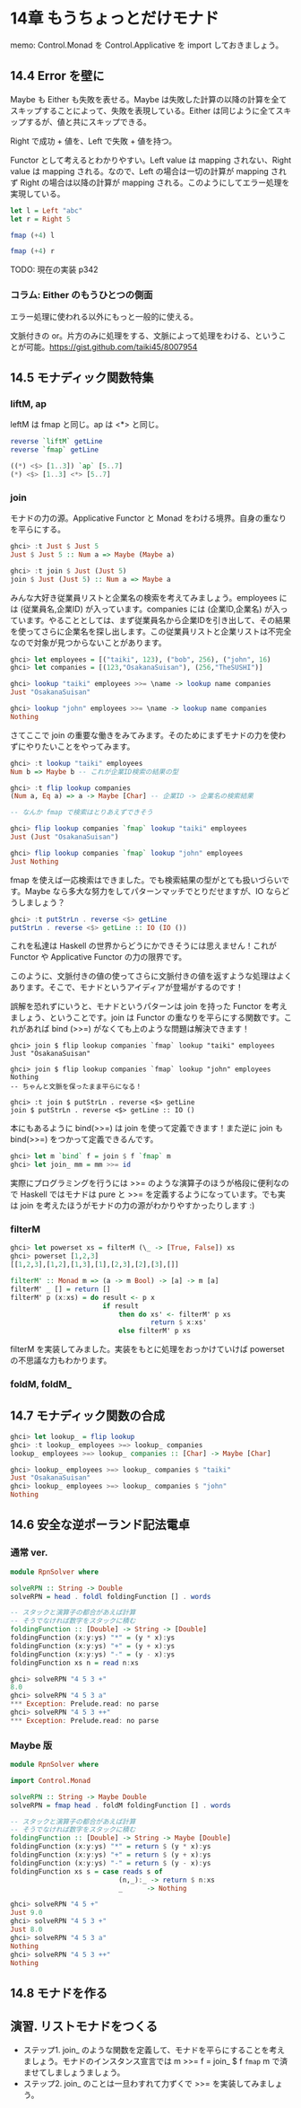 # 14章 もうちょっとだけモナド
memo: Control.Monad を Control.Applicative を import しておきましょう。

## 14.4 Error を壁に
Maybe も Either も失敗を表せる。Maybe は失敗した計算の以降の計算を全てスキップすることによって、失敗を表現している。Either は同じように全てスキップするが、値と共にスキップできる。

Right で成功 + 値を、Left で失敗 + 値を持つ。

Functor として考えるとわかりやすい。Left value は mapping されない、Right value は mapping される。なので、Left の場合は一切の計算が mapping されず Right の場合は以降の計算が mapping される。このようにしてエラー処理を実現している。

```haskell
let l = Left "abc"
let r = Right 5

fmap (+4) l

fmap (+4) r
```

TODO: 現在の実装 p342

### コラム: Either のもうひとつの側面
エラー処理に使われる以外にもっと一般的に使える。

文脈付きの or。片方のみに処理をする、文脈によって処理をわける、ということが可能。https://gist.github.com/taiki45/8007954

## 14.5 モナディック関数特集
### liftM, ap
leftM は fmap と同じ。ap は <*> と同じ。

```haskell
reverse `liftM` getLine
reverse `fmap` getLine

((*) <$> [1..3]) `ap` [5..7]
(*) <$> [1..3] <*> [5..7]
```

### join
モナドの力の源。Applicative Functor と Monad をわける境界。自身の重なりを平らにする。

```haskell
ghci> :t Just $ Just 5
Just $ Just 5 :: Num a => Maybe (Maybe a)

ghci> :t join $ Just (Just 5)
join $ Just (Just 5) :: Num a => Maybe a
```

みんな大好き従業員リストと企業名の検索を考えてみましょう。employees には (従業員名,企業ID) が入っています。companies には (企業ID,企業名) が入っています。やることとしては、まず従業員名から企業IDを引き出して、その結果を使ってさらに企業名を探し出します。この従業員リストと企業リストは不完全なので対象が見つからないことがあります。

```haskell
ghci> let employees = [("taiki", 123), ("bob", 256), ("john", 16)
ghci> let companies = [(123,"OsakanaSuisan"), (256,"TheSUSHI")]

ghci> lookup "taiki" employees >>= \name -> lookup name companies
Just "OsakanaSuisan"

ghci> lookup "john" employees >>= \name -> lookup name companies
Nothing
```

さてここで join の重要な働きをみてみます。そのためにまずモナドの力を使わずにやりたいことをやってみます。

```haskell
ghci> :t lookup "taiki" employees
Num b => Maybe b -- これが企業ID検索の結果の型

ghci> :t flip lookup companies
(Num a, Eq a) => a -> Maybe [Char] -- 企業ID -> 企業名の検索結果

-- なんか fmap で検索はとりあえずできそう

ghci> flip lookup companies `fmap` lookup "taiki" employees
Just (Just "OsakanaSuisan")

ghci> flip lookup companies `fmap` lookup "john" employees
Just Nothing
```

fmap を使えば一応検索はできました。でも検索結果の型がとても扱いづらいです。Maybe なら多大な努力をしてパターンマッチでとりだせますが、IO ならどうしましょう？

```haskell
ghci> :t putStrLn . reverse <$> getLine
putStrLn . reverse <$> getLine :: IO (IO ())
```

これを私達は Haskell の世界からどうにかできそうには思えません！これが Functor や Applicative Functor の力の限界です。

このように、文脈付きの値の使ってさらに文脈付きの値を返すような処理はよくあります。そこで、モナドというアイディアが登場がするのです！

誤解を恐れずにいうと、モナドというパターンは join を持った Functor を考えましょう、ということです。join は Functor の重なりを平らにする関数です。これがあれば bind (>>=) がなくても上のような問題は解決できます！

```haskel
ghci> join $ flip lookup companies `fmap` lookup "taiki" employees
Just "OsakanaSuisan"

ghci> join $ flip lookup companies `fmap` lookup "john" employees
Nothing
-- ちゃんと文脈を保ったまま平らになる！

ghci> :t join $ putStrLn . reverse <$> getLine
join $ putStrLn . reverse <$> getLine :: IO ()
```

本にもあるように bind(>>=) は join を使って定義できます！また逆に join も bind(>>=) をつかって定義できるんです。

```haskell
ghci> let m `bind` f = join $ f `fmap` m
ghci> let join_ mm = mm >>= id
```

実際にプログラミングを行うには >>= のような演算子のほうが格段に便利なので Haskell ではモナドは pure と >>= を定義するようになっています。でも実は join を考えたほうがモナドの力の源がわかりやすかったりします :)

### filterM
```haskell
ghci> let powerset xs = filterM (\_ -> [True, False]) xs
ghci> powerset [1,2,3]
[[1,2,3],[1,2],[1,3],[1],[2,3],[2],[3],[]]
```

```haskell
filterM' :: Monad m => (a -> m Bool) -> [a] -> m [a]
filterM' _ [] = return []
filterM' p (x:xs) = do result <- p x
                       if result
                           then do xs' <- filterM' p xs
                                   return $ x:xs'
                           else filterM' p xs
```

filterM を実装してみました。実装をもとに処理をおっかけていけば powerset の不思議な力もわかります。

### foldM, foldM_

## 14.7 モナディック関数の合成
```haskell
ghci> let lookup_ = flip lookup
ghci> :t lookup_ employees >=> lookup_ companies
lookup_ employees >=> lookup_ companies :: [Char] -> Maybe [Char]

ghci> lookup_ employees >=> lookup_ companies $ "taiki"
Just "OsakanaSuisan"
ghci> lookup_ employees >=> lookup_ companies $ "john"
Nothing
```

## 14.6 安全な逆ポーランド記法電卓
### 通常 ver.
```haskell
module RpnSolver where

solveRPN :: String -> Double
solveRPN = head . foldl foldingFunction [] . words

-- スタックと演算子の都合があえば計算
-- そうでなければ数字をスタックに積む
foldingFunction :: [Double] -> String -> [Double]
foldingFunction (x:y:ys) "*" = (y * x):ys
foldingFunction (x:y:ys) "+" = (y + x):ys
foldingFunction (x:y:ys) "-" = (y - x):ys
foldingFunction xs n = read n:xs
```

```haskell
ghci> solveRPN "4 5 3 +"
8.0
ghci> solveRPN "4 5 3 a"
*** Exception: Prelude.read: no parse
ghci> solveRPN "4 5 3 ++"
*** Exception: Prelude.read: no parse
```

### Maybe 版
```haskell
module RpnSolver where

import Control.Monad

solveRPN :: String -> Maybe Double
solveRPN = fmap head . foldM foldingFunction [] . words

-- スタックと演算子の都合があえば計算
-- そうでなければ数字をスタックに積む
foldingFunction :: [Double] -> String -> Maybe [Double]
foldingFunction (x:y:ys) "*" = return $ (y * x):ys
foldingFunction (x:y:ys) "+" = return $ (y + x):ys
foldingFunction (x:y:ys) "-" = return $ (y - x):ys
foldingFunction xs s = case reads s of
                           (n,_):_ -> return $ n:xs
                           _      -> Nothing
```

```haskell
ghci> solveRPN "4 5 +"
Just 9.0
ghci> solveRPN "4 5 3 +"
Just 8.0
ghci> solveRPN "4 5 3 a"
Nothing
ghci> solveRPN "4 5 3 ++"
Nothing
```

## 14.8 モナドを作る

## 演習. リストモナドをつくる
- ステップ1. join_ のような関数を定義して、モナドを平らにすることを考えましょう。モナドのインスタンス宣言では m >>= f = join_ $ f `fmap` m で済ませてしましょうましょう。
- ステップ2. join_ のことは一旦わすれて力ずくで >>= を実装してみましょう。